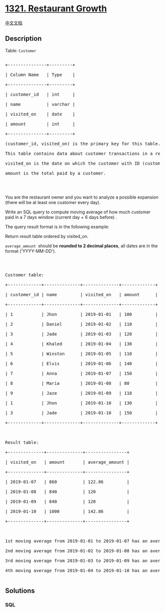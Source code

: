 # [1321. Restaurant Growth](https://leetcode.com/problems/restaurant-growth)

[中文文档](/solution/1300-1399/1321.Restaurant%20Growth/README.md)

## Description

<p>Table: <code>Customer</code></p>

<pre>

+---------------+---------+

| Column Name   | Type    |

+---------------+---------+

| customer_id   | int     |

| name          | varchar |

| visited_on    | date    |

| amount        | int     |

+---------------+---------+

(customer_id, visited_on) is the primary key for this table.

This table contains data about customer transactions in a restaurant.

visited_on is the date on which the customer with ID (customer_id) have visited the restaurant.

amount is the total paid by a customer.

</pre>

<p>&nbsp;</p>

<p>You are the restaurant owner and you want to analyze a possible expansion (there will be at least one customer every day).</p>

<p>Write an SQL query to compute moving average of how much customer paid in a 7 days window (current day + 6&nbsp;days before) .</p>

<p>The query result format is in the following example:</p>

<p>Return result table ordered by visited_on.</p>

<p><code>average_amount&nbsp;</code>should be&nbsp;<strong>rounded to 2 decimal places</strong>, all dates are in the format (&#39;YYYY-MM-DD&#39;).</p>

<p>&nbsp;</p>

<pre>

Customer table:

+-------------+--------------+--------------+-------------+

| customer_id | name         | visited_on   | amount      |

+-------------+--------------+--------------+-------------+

| 1           | Jhon         | 2019-01-01   | 100         |

| 2           | Daniel       | 2019-01-02   | 110         |

| 3           | Jade         | 2019-01-03   | 120         |

| 4           | Khaled       | 2019-01-04   | 130         |

| 5           | Winston      | 2019-01-05   | 110         | 

| 6           | Elvis        | 2019-01-06   | 140         | 

| 7           | Anna         | 2019-01-07   | 150         |

| 8           | Maria        | 2019-01-08   | 80          |

| 9           | Jaze         | 2019-01-09   | 110         | 

| 1           | Jhon         | 2019-01-10   | 130         | 

| 3           | Jade         | 2019-01-10   | 150         | 

+-------------+--------------+--------------+-------------+



Result table:

+--------------+--------------+----------------+

| visited_on   | amount       | average_amount |

+--------------+--------------+----------------+

| 2019-01-07   | 860          | 122.86         |

| 2019-01-08   | 840          | 120            |

| 2019-01-09   | 840          | 120            |

| 2019-01-10   | 1000         | 142.86         |

+--------------+--------------+----------------+



1st moving average from 2019-01-01 to 2019-01-07 has an average_amount of (100 + 110 + 120 + 130 + 110 + 140 + 150)/7 = 122.86

2nd moving average from 2019-01-02 to 2019-01-08 has an average_amount of (110 + 120 + 130 + 110 + 140 + 150 + 80)/7 = 120

3rd moving average from 2019-01-03 to 2019-01-09 has an average_amount of (120 + 130 + 110 + 140 + 150 + 80 + 110)/7 = 120

4th moving average from 2019-01-04 to 2019-01-10 has an average_amount of (130 + 110 + 140 + 150 + 80 + 110 + 130 + 150)/7 = 142.86

</pre>

## Solutions

<!-- tabs:start -->

### **SQL**

```sql

```

<!-- tabs:end -->
